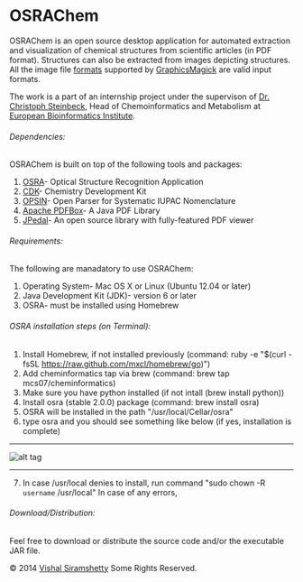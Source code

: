 OSRAChem
========

OSRAChem is an open source desktop application for automated extraction and visualization of chemical structures from scientific articles (in PDF format). Structures can also be extracted from images depicting structures. All the image file [formats](http://www.graphicsmagick.org/formats.html) supported by [GraphicsMagick](http://www.graphicsmagick.org/) are valid input formats.

The work is a part of an internship project under the supervison of [Dr. Christoph Steinbeck](http://www.ebi.ac.uk/about/people/christoph-steinbeck), Head of Chemoinformatics and Metabolism at [European Bioinformatics Institute](http://www.ebi.ac.uk).

###### Dependencies:
OSRAChem is built on top of the following tools and packages:

1. [OSRA](cactus.nci.nih.gov/osra/)- Optical Structure Recognition Application
2. [CDK](http://sourceforge.net/projects/cdk/)- Chemistry Development Kit
3. [OPSIN](opsin.ch.cam.ac.uk)- Open Parser for Systematic IUPAC Nomenclature
4. [Apache PDFBox](http://pdfbox.apache.org/)- A Java PDF Library
5. [JPedal](http://sourceforge.net/projects/jpedal/)- An open source library with fully-featured PDF viewer

###### Requirements:
The following are manadatory to use OSRAChem:

1. Operating System- Mac OS X or Linux (Ubuntu 12.04 or later)
2. Java Development Kit (JDK)- version 6 or later
3. OSRA- must be installed using Homebrew

###### OSRA installation steps (on Terminal):

1. Install Homebrew, if not installed previously (command: ruby -e "$(curl -fsSL https://raw.github.com/mxcl/homebrew/go)")
2. Add cheminformatics tap via brew (command: brew tap mcs07/cheminformatics)
3. Make sure you have python installed (if not intall (brew install python))
4. Install osra (stable 2.0.0) package (command: brew install osra)
5. OSRA will be installed in the path "/usr/local/Cellar/osra"
6. type osra and you should see something like below (if yes, installation is complete)
******************************************************************************************************
![alt tag](http://i41.tinypic.com/121v582.png)
******************************************************************************************************
7. In case /usr/local denies to install, run command "sudo chown -R `username` /usr/local"
In case of any errors, 
###### Download/Distribution:
Feel free to download or distribute the source code and/or the executable JAR file.

© 2014 [Vishal Siramshetty](http://vishalkpp.blogspot.co.uk) Some Rights Reserved.
